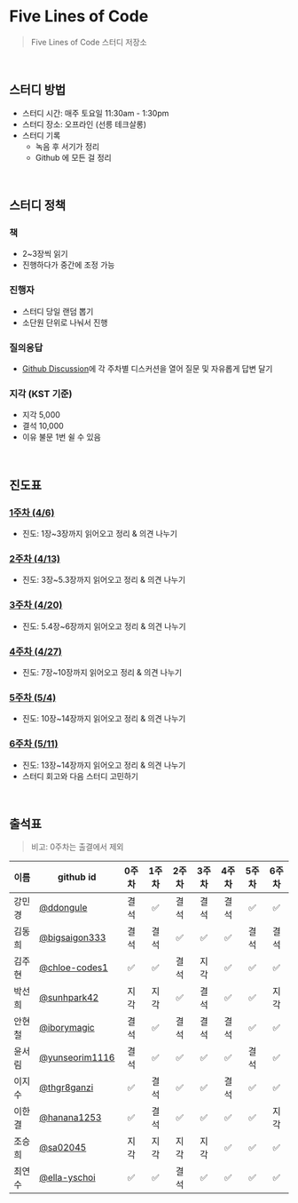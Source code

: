# Five Lines of Code

> Five Lines of Code 스터디 저장소

<br/>

## 스터디 방법

- 스터디 시간: 매주 토요일 11:30am - 1:30pm
- 스터디 장소: 오프라인 (선릉 테크살롱)
- 스터디 기록
  - 녹음 후 서기가 정리
  - Github 에 모든 걸 정리

<br/>

## 스터디 정책

### 책

- 2~3장씩 읽기
- 진행하다가 중간에 조정 가능

### 진행자

- 스터디 당일 랜덤 뽑기
- 소단원 단위로 나눠서 진행

### 질의응답

- [Github Discussion](https://github.com/elegant-functional-2023/five-lines-of-code/discussions)에 각 주차별 디스커션을 열어 질문 및 자유롭게 답변 달기

### 지각 (KST 기준)

- 지각 5,000
- 결석 10,000
- 이유 불문 1번 쉴 수 있음

<br/>

## 진도표

### [1주차 (4/6)](https://github.com/elegant-functional-2023/five-lines-of-code/discussions/2)

- 진도: 1장~3장까지 읽어오고 정리 & 의견 나누기

### [2주차 (4/13)](https://github.com/elegant-functional-2023/five-lines-of-code/discussions/4)

- 진도: 3장~5.3장까지 읽어오고 정리 & 의견 나누기

### [3주차 (4/20)](https://github.com/elegant-functional-2023/five-lines-of-code/discussions/5)

- 진도: 5.4장~6장까지 읽어오고 정리 & 의견 나누기

### [4주차 (4/27)](https://github.com/elegant-functional-2023/five-lines-of-code/discussions/6)

- 진도: 7장~10장까지 읽어오고 정리 & 의견 나누기

### [5주차 (5/4)](https://github.com/elegant-functional-2023/five-lines-of-code/discussions/8)

- 진도: 10장~14장까지 읽어오고 정리 & 의견 나누기

### [6주차 (5/11)](https://github.com/elegant-functional-2023/five-lines-of-code/discussions/9)

- 진도: 13장~14장까지 읽어오고 정리 & 의견 나누기
- 스터디 회고와 다음 스터디 고민하기

<br/>

## 출석표

> 비고: 0주차는 출결에서 제외

|  이름  |                   github id                        |  0주차  |  1주차  |  2주차  |  3주차  |  4주차  |  5주차  |  6주차  |
| ----- | -------------------------------------------------- | :----: | :----: | :----: | :----: | :----: | :----: | :----: |
| 강민경 | [@ddongule](https://github.com/ddongule)            |   결석   |   ✅    |   결석   |   결석   |   결석   |   ✅    |   ✅   |
| 김동희 | [@bigsaigon333](https://github.com/bigsaigon333)    |   결석   |   결석   |   ✅    |   ✅    |   ✅    |   결석   |   결석  |
| 김주현 | [@chloe-codes1](https://github.com/chloe-codes1)    |   ✅    |   ✅    |   결석   |   지각   |   ✅    |   ✅    |   ✅   |
| 박선희 | [@sunhpark42](https://github.com/sunhpark42)        |   지각   |   지각   |   ✅    |   결석   |   ✅    |   ✅    |   지각  |
| 안현철 | [@iborymagic](https://github.com/iborymagic)        |   결석   |   ✅    |   결석   |   결석   |   결석   |   ✅    |   ✅   |
| 윤서림 | [@yunseorim1116](https://github.com/yunseorim1116)  |   결석   |   ✅    |   ✅    |   ✅    |   ✅    |   결석   |   ✅   |
| 이지수 | [@thgr8ganzi](https://github.com/thgr8ganzi)        |   ✅    |   결석   |   ✅    |   ✅    |   결석   |   ✅    |   ✅   |
| 이한결 | [@hanana1253](https://github.com/hanana1253)        |   ✅    |   결석   |   ✅    |   ✅    |   ✅    |   ✅    |   지각  |
| 조승희 | [@sa02045](https://github.com/sa02045)              |   지각   |   지각   |   지각   |   지각   |   ✅    |   ✅    |   ✅   |
| 최연수 | [@ella-yschoi](https://github.com/ella-yschoi)      |   ✅    |   ✅    |   결석   |   ✅    |   ✅    |   ✅    |   ✅   |
